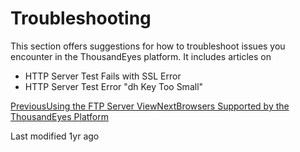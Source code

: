 # Troubleshooting

This section offers suggestions for how to troubleshoot issues you encounter in the ThousandEyes platform. It includes articles on

* HTTP Server Test Fails with SSL Error
* HTTP Server Test Error "dh Key Too Small"

[PreviousUsing the FTP Server View](<../../.gitbook/assets/using the ftp server view>)[NextBrowsers Supported by the ThousandEyes Platform](<../../.gitbook/assets/browsers supported by the thousandeyes platform>)

Last modified 1yr ago
